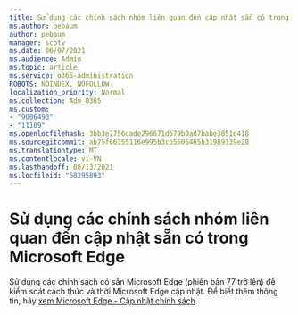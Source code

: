 ```yaml
---
title: Sử dụng các chính sách nhóm liên quan đến cập nhật sẵn có trong Microsoft Edge
ms.author: pebaum
author: pebaum
manager: scotv
ms.date: 06/07/2021
ms.audience: Admin
ms.topic: article
ms.service: o365-administration
ROBOTS: NOINDEX, NOFOLLOW
localization_priority: Normal
ms.collection: Adm_O365
ms.custom:
- "9006493"
- "11109"
ms.openlocfilehash: 3bb3e7756cade296671d679b0ad7babe3051d418
ms.sourcegitcommit: ab75f66355116e995b3cb5505465b31989339e28
ms.translationtype: MT
ms.contentlocale: vi-VN
ms.lasthandoff: 08/13/2021
ms.locfileid: "58295893"
---
```

# <a name="use-update-related-group-policies-available-in-microsoft-edge"></a>Sử dụng các chính sách nhóm liên quan đến cập nhật sẵn có trong Microsoft Edge

Sử dụng các chính sách có sẵn Microsoft Edge (phiên bản 77 trở lên) để kiểm soát cách thức và thời Microsoft Edge cập nhật. Để biết thêm thông tin, hãy [xem Microsoft Edge - Cập nhật chính sách](https://docs.microsoft.com/DeployEdge/microsoft-edge-update-policies#available-policies).